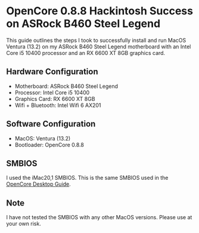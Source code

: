 # OpenCore 0.8.8 Hackintosh Success on ASRock B460 Steel Legend

This guide outlines the steps I took to successfully install and run MacOS Ventura (13.2) on my ASRock B460 Steel Legend motherboard with an Intel Core i5 10400 processor and an RX 6600 XT 8GB graphics card.

## Hardware Configuration

- Motherboard: ASRock B460 Steel Legend
- Processor: Intel Core i5 10400
- Graphics Card: RX 6600 XT 8GB
- Wifi + Bluetooth: Intel Wifi 6 AX201

## Software Configuration

- MacOS: Ventura (13.2)
- Bootloader: OpenCore 0.8.8

## SMBIOS

I used the iMac20,1 SMBIOS. This is the same SMBIOS used in the [OpenCore Desktop Guide](https://dortania.github.io/OpenCore-Desktop-Guide/).

## Note

I have not tested the SMBIOS with any other MacOS versions. Please use at your own risk.

